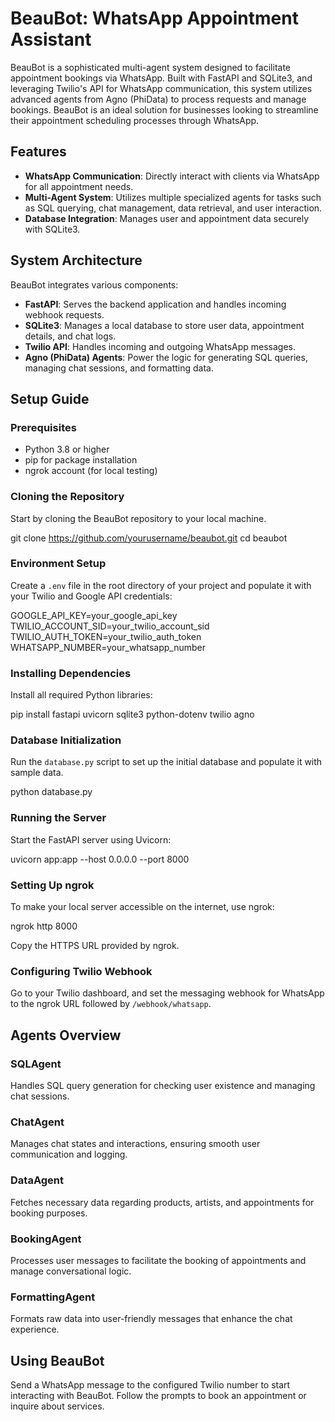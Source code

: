 

# BeauBot: WhatsApp Appointment Assistant

BeauBot is a sophisticated multi-agent system designed to facilitate appointment bookings via WhatsApp. Built with FastAPI and SQLite3, and leveraging Twilio's API for WhatsApp communication, this system utilizes advanced agents from Agno (PhiData) to process requests and manage bookings. BeauBot is an ideal solution for businesses looking to streamline their appointment scheduling processes through WhatsApp.

## Features
- **WhatsApp Communication**: Directly interact with clients via WhatsApp for all appointment needs.
- **Multi-Agent System**: Utilizes multiple specialized agents for tasks such as SQL querying, chat management, data retrieval, and user interaction.
- **Database Integration**: Manages user and appointment data securely with SQLite3.

## System Architecture
BeauBot integrates various components:
- **FastAPI**: Serves the backend application and handles incoming webhook requests.
- **SQLite3**: Manages a local database to store user data, appointment details, and chat logs.
- **Twilio API**: Handles incoming and outgoing WhatsApp messages.
- **Agno (PhiData) Agents**: Power the logic for generating SQL queries, managing chat sessions, and formatting data.

## Setup Guide

### Prerequisites
- Python 3.8 or higher
- pip for package installation
- ngrok account (for local testing)

### Cloning the Repository
Start by cloning the BeauBot repository to your local machine.

git clone https://github.com/yourusername/beaubot.git
cd beaubot


### Environment Setup
Create a `.env` file in the root directory of your project and populate it with your Twilio and Google API credentials:

GOOGLE_API_KEY=your_google_api_key
TWILIO_ACCOUNT_SID=your_twilio_account_sid
TWILIO_AUTH_TOKEN=your_twilio_auth_token
WHATSAPP_NUMBER=your_whatsapp_number


### Installing Dependencies
Install all required Python libraries:

pip install fastapi uvicorn sqlite3 python-dotenv twilio agno


### Database Initialization
Run the `database.py` script to set up the initial database and populate it with sample data.

python database.py


### Running the Server
Start the FastAPI server using Uvicorn:

uvicorn app:app --host 0.0.0.0 --port 8000


### Setting Up ngrok
To make your local server accessible on the internet, use ngrok:

ngrok http 8000

Copy the HTTPS URL provided by ngrok.

### Configuring Twilio Webhook
Go to your Twilio dashboard, and set the messaging webhook for WhatsApp to the ngrok URL followed by `/webhook/whatsapp`.

## Agents Overview
### SQLAgent
Handles SQL query generation for checking user existence and managing chat sessions.

### ChatAgent
Manages chat states and interactions, ensuring smooth user communication and logging.

### DataAgent
Fetches necessary data regarding products, artists, and appointments for booking purposes.

### BookingAgent
Processes user messages to facilitate the booking of appointments and manage conversational logic.

### FormattingAgent
Formats raw data into user-friendly messages that enhance the chat experience.

## Using BeauBot
Send a WhatsApp message to the configured Twilio number to start interacting with BeauBot. Follow the prompts to book an appointment or inquire about services.
